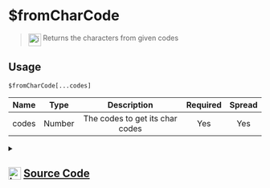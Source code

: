 # $fromCharCode
> <img align="top" src="https://upload.wikimedia.org/wikipedia/commons/thumb/e/e4/Infobox_info_icon.svg/160px-Infobox_info_icon.svg.png?20150409153300" alt="image" width="25" height="auto"> Returns the characters from given codes
## Usage
```
$fromCharCode[...codes]
```
| Name | Type | Description | Required | Spread
| :---: | :---: | :---: | :---: | :---: |
codes | Number | The codes to get its char codes | Yes | Yes
<details>
<summary>
    
## <img align="top" src="https://cdn4.iconfinder.com/data/icons/iconsimple-logotypes/512/github-512.png" alt="image" width="25" height="auto">  [Source Code](https://github.com/tryforge/ForgeScript-V2/blob/main/src/native/fromCharCode.ts)
    
</summary>
    
```ts
import { ArgType, NativeFunction, Return } from "../structures"

export default new NativeFunction({
    name: "$fromCharCode",
    version: "1.0.6",
    description: "Returns the characters from given codes",
    brackets: true,
    unwrap: true,
    args: [
        {
            name: "codes",
            description: "The codes to get its char codes",
            type: ArgType.Number,
            rest: true,
            required: true,
        },
    ],
    execute(ctx, [codes]) {
        return Return.success(String.fromCharCode(...codes))
    },
})

```
    
</details>